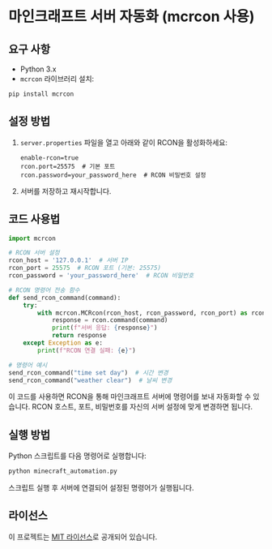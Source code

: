 # 마인크래프트 서버 자동화 (mcrcon 사용)

## 요구 사항

- Python 3.x
- `mcrcon` 라이브러리 설치:

```bash
pip install mcrcon
```

## 설정 방법

1. `server.properties` 파일을 열고 아래와 같이 RCON을 활성화하세요:

   ```
   enable-rcon=true
   rcon.port=25575  # 기본 포트
   rcon.password=your_password_here  # RCON 비밀번호 설정
   ```

2. 서버를 저장하고 재시작합니다.

## 코드 사용법

```python
import mcrcon

# RCON 서버 설정
rcon_host = '127.0.0.1'  # 서버 IP
rcon_port = 25575  # RCON 포트 (기본: 25575)
rcon_password = 'your_password_here'  # RCON 비밀번호

# RCON 명령어 전송 함수
def send_rcon_command(command):
    try:
        with mcrcon.MCRcon(rcon_host, rcon_password, rcon_port) as rcon:
            response = rcon.command(command)
            print(f"서버 응답: {response}")
            return response
    except Exception as e:
        print(f"RCON 연결 실패: {e}")

# 명령어 예시
send_rcon_command("time set day")  # 시간 변경
send_rcon_command("weather clear")  # 날씨 변경
```

이 코드를 사용하면 RCON을 통해 마인크래프트 서버에 명령어를 보내 자동화할 수 있습니다. RCON 호스트, 포트, 비밀번호를 자신의 서버 설정에 맞게 변경하면 됩니다.

## 실행 방법

Python 스크립트를 다음 명령어로 실행합니다:

```bash
python minecraft_automation.py
```

스크립트 실행 후 서버에 연결되어 설정된 명령어가 실행됩니다.

## 라이선스

이 프로젝트는 [MIT 라이선스](LICENSE)로 공개되어 있습니다.
```
